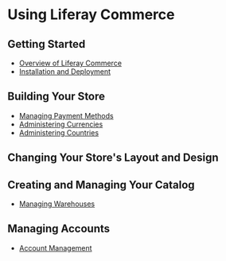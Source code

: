 # Using Liferay Commerce

## Getting Started

* [Overview of Liferay Commerce]()
* [Installation and Deployment]()

## Building Your Store

* [Managing Payment Methods](./payment-methods/README.md)
* [Administering Currencies](./currencies-administration/README.md)
* [Administering Countries](./countries-administration/README.md)

## Changing Your Store's Layout and Design

## Creating and Managing Your Catalog

* [Managing Warehouses](./warehouses/README.md)

## Managing Accounts

* [Account Management](./account-management/README.md)
